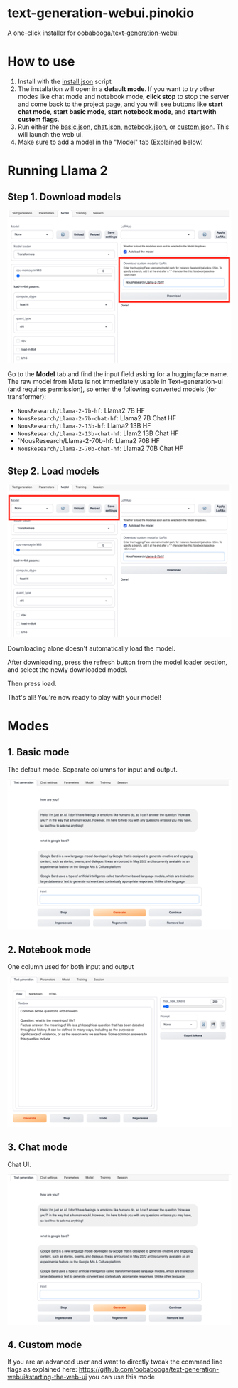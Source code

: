 # text-generation-webui.pinokio

A one-click installer for [oobabooga/text-generation-webui](https://github.com/oobabooga/text-generation-webui)

# How to use

1. Install with the [install.json](install.json) script
2. The installation will open in a **default mode**. If you want to try other modes like chat mode and notebook mode, **click stop** to stop the server and come back to the project page, and you will see buttons like **start chat mode**, **start basic mode**, **start notebook mode**, and **start with custom flags**.
2. Run either the [basic.json](basic.json), [chat.json](chat.json), [notebook.json](notebook.json), or [custom.json](custom.json). This will launch the web ui.
3. Make sure to add a model in the "Model" tab (Explained below)

# Running Llama 2

## Step 1. Download models

![download_model.png](download_model.png)

Go to the **Model** tab and find the input field asking for a huggingface name. The raw model from Meta is not immediately usable in Text-generation-ui (and requires permission), so enter the following converted models (for transformer):

- `NousResearch/Llama-2-7b-hf`: Llama2 7B HF
- `NousResearch/Llama-2-7b-chat-hf`: Llama2 7B Chat HF
- `NousResearch/Llama-2-13b-hf`: Llama2 13B HF
- `NousResearch/Llama-2-13b-chat-hf`: Llam2 13B Chat HF
- `NousResearch/Llama-2-70b-hf: Llama2 70B HF
- `NousResearch/Llama-2-70b-chat-hf`: Llama2 70B Chat HF

## Step 2. Load models

![load_model.png](load_model.png)

Downloading alone doesn't automatically load the model.

After downloading, press the refresh button from the model loader section, and select the newly downloaded model.

Then press load.

That's all! You're now ready to play with your model!

# Modes

## 1. Basic mode

The default mode. Separate columns for input and output.

![chat_mode.png](chat_mode.png)

## 2. Notebook mode

One column used for both input and output

![notebook_mode.png](notebook_mode.png)


## 3. Chat mode

Chat UI.

![chat_mode.png](chat_mode.png)

## 4. Custom mode

If you are an advanced user and want to directly tweak the command line flags as explained here: https://github.com/oobabooga/text-generation-webui#starting-the-web-ui you can use this mode
